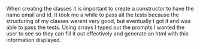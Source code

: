 When creating the classes it is important to create a constructor to have the name email and id. It took me a while to pass all the tests because the structuring of my classes werent very good, but eventually I got it and was able to pass the tests. Using arrays I typed out the prompts I wanted the user to see so they can fill it out effectively and generate an html with this information displayed.
